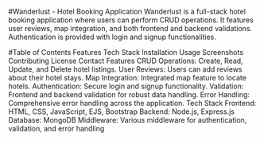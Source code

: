 #Wanderlust - Hotel Booking Application
Wanderlust is a full-stack hotel booking application where users can perform CRUD operations. It features user reviews, map integration, and both frontend and backend validations. Authentication is provided with login and signup functionalities.

#Table of Contents
Features
Tech Stack
Installation
Usage
Screenshots
Contributing
License
Contact
Features
CRUD Operations: Create, Read, Update, and Delete hotel listings.
User Reviews: Users can add reviews about their hotel stays.
Map Integration: Integrated map feature to locate hotels.
Authentication: Secure login and signup functionality.
Validation: Frontend and backend validation for robust data handling.
Error Handling: Comprehensive error handling across the application.
Tech Stack
Frontend: HTML, CSS, JavaScript, EJS, Bootstrap
Backend: Node.js, Express.js
Database: MongoDB
Middleware: Various middleware for authentication, validation, and error handling
